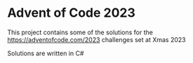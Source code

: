 # Advent of Code 2023

This project contains some of the solutions for the https://adventofcode.com/2023 challenges set at Xmas 2023

Solutions are written in C#